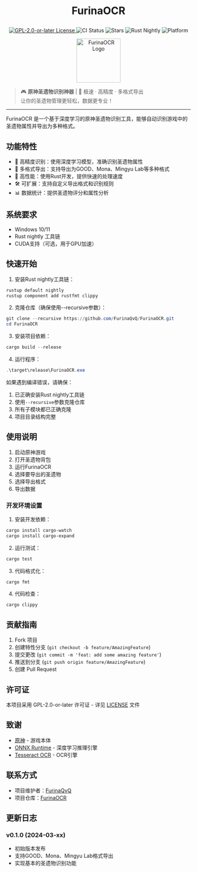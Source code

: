 # <p align="center">FurinaOCR</p>

<p align="center">
  <a href="https://www.gnu.org/licenses/old-licenses/gpl-2.0-standalone.html">
    <img src="https://img.shields.io/badge/License-GPL%202.0--or--later-blue.svg?style=for-the-badge" alt="GPL-2.0-or-later License"/>
  </a>
  <img src="https://img.shields.io/github/actions/workflow/status/FurinaQvQ/FurinaOCR/ci.yml?label=CI&logo=github&style=for-the-badge" alt="CI Status"/>
  <img src="https://img.shields.io/github/stars/FurinaQvQ/FurinaOCR?style=for-the-badge" alt="Stars"/>
  <img src="https://img.shields.io/badge/Rust-nightly-orange?style=for-the-badge&logo=rust" alt="Rust Nightly"/>
  <img src="https://img.shields.io/badge/Platform-Windows-blue?style=for-the-badge&logo=windows" alt="Platform"/>
</p>

<p align="center">
  <img src="https://raw.githubusercontent.com/FurinaQvQ/FurinaOCR/main/assets/logo.png" width="120" alt="FurinaOCR Logo"/>
</p>

> 🎮 **原神圣遗物识别神器** | 🚀 极速 · 高精度 · 多格式导出  
> 让你的圣遗物管理更轻松，数据更专业！

---

FurinaOCR 是一个基于深度学习的原神圣遗物识别工具，能够自动识别游戏中的圣遗物属性并导出为多种格式。

## 功能特性

- 🎯 高精度识别：使用深度学习模型，准确识别圣遗物属性
- 🔄 多格式导出：支持导出为GOOD、Mona、Mingyu Lab等多种格式
- 🚀 高性能：使用Rust开发，提供快速的处理速度
- 🛠️ 可扩展：支持自定义导出格式和识别规则
- 📊 数据统计：提供圣遗物评分和属性分析

## 系统要求

- Windows 10/11
- Rust nightly 工具链
- CUDA支持（可选，用于GPU加速）

## 快速开始

1. 安装Rust nightly工具链：
```powershell
rustup default nightly
rustup component add rustfmt clippy
```

2. 克隆仓库（确保使用--recursive参数）：
```powershell
git clone --recursive https://github.com/FurinaQvQ/FurinaOCR.git
cd FurinaOCR
```

3. 安装项目依赖：
```powershell
cargo build --release
```

4. 运行程序：
```powershell
.\target\release\FurinaOCR.exe
```

如果遇到编译错误，请确保：
1. 已正确安装Rust nightly工具链
2. 使用`--recursive`参数克隆仓库
3. 所有子模块都已正确克隆
4. 项目目录结构完整

## 使用说明

1. 启动原神游戏
2. 打开圣遗物背包
3. 运行FurinaOCR
4. 选择要导出的圣遗物
5. 选择导出格式
6. 导出数据

### 开发环境设置
1. 安装开发依赖：
```powershell
cargo install cargo-watch
cargo install cargo-expand
```

2. 运行测试：
```powershell
cargo test
```

3. 代码格式化：
```powershell
cargo fmt
```

4. 代码检查：
```powershell
cargo clippy
```

## 贡献指南

1. Fork 项目
2. 创建特性分支 (`git checkout -b feature/AmazingFeature`)
3. 提交更改 (`git commit -m 'feat: add some amazing feature'`)
4. 推送到分支 (`git push origin feature/AmazingFeature`)
5. 创建 Pull Request

## 许可证

本项目采用 GPL-2.0-or-later 许可证 - 详见 [LICENSE](LICENSE) 文件

## 致谢

- [原神](https://genshin.hoyoverse.com/) - 游戏本体
- [ONNX Runtime](https://github.com/microsoft/onnxruntime) - 深度学习推理引擎
- [Tesseract OCR](https://github.com/tesseract-ocr/tesseract) - OCR引擎

## 联系方式

- 项目维护者：[FurinaQvQ](https://github.com/FurinaQvQ)
- 项目仓库：[FurinaOCR](https://github.com/FurinaQvQ/FurinaOCR)

## 更新日志

### v0.1.0 (2024-03-xx)
- 初始版本发布
- 支持GOOD、Mona、Mingyu Lab格式导出
- 实现基本的圣遗物识别功能
